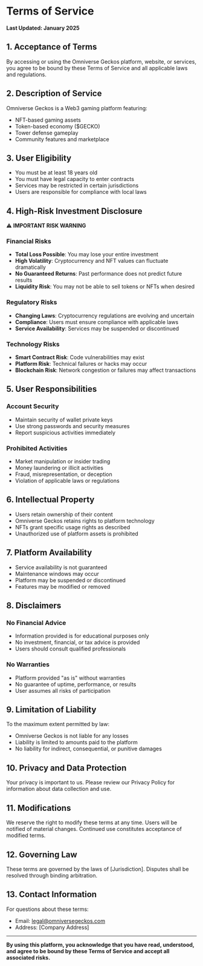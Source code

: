 # Terms of Service

**Last Updated: January 2025**

## 1. Acceptance of Terms

By accessing or using the Omniverse Geckos platform, website, or services, you agree to be bound by these Terms of Service and all applicable laws and regulations.

## 2. Description of Service

Omniverse Geckos is a Web3 gaming platform featuring:
- NFT-based gaming assets
- Token-based economy ($GECKO)
- Tower defense gameplay
- Community features and marketplace

## 3. User Eligibility

- You must be at least 18 years old
- You must have legal capacity to enter contracts
- Services may be restricted in certain jurisdictions
- Users are responsible for compliance with local laws

## 4. High-Risk Investment Disclosure

⚠️ **IMPORTANT RISK WARNING**

### Financial Risks
- **Total Loss Possible**: You may lose your entire investment
- **High Volatility**: Cryptocurrency and NFT values can fluctuate dramatically
- **No Guaranteed Returns**: Past performance does not predict future results
- **Liquidity Risk**: You may not be able to sell tokens or NFTs when desired

### Regulatory Risks
- **Changing Laws**: Cryptocurrency regulations are evolving and uncertain
- **Compliance**: Users must ensure compliance with applicable laws
- **Service Availability**: Services may be suspended or discontinued

### Technology Risks
- **Smart Contract Risk**: Code vulnerabilities may exist
- **Platform Risk**: Technical failures or hacks may occur
- **Blockchain Risk**: Network congestion or failures may affect transactions

## 5. User Responsibilities

### Account Security
- Maintain security of wallet private keys
- Use strong passwords and security measures
- Report suspicious activities immediately

### Prohibited Activities
- Market manipulation or insider trading
- Money laundering or illicit activities
- Fraud, misrepresentation, or deception
- Violation of applicable laws or regulations

## 6. Intellectual Property

- Users retain ownership of their content
- Omniverse Geckos retains rights to platform technology
- NFTs grant specific usage rights as described
- Unauthorized use of platform assets is prohibited

## 7. Platform Availability

- Service availability is not guaranteed
- Maintenance windows may occur
- Platform may be suspended or discontinued
- Features may be modified or removed

## 8. Disclaimers

### No Financial Advice
- Information provided is for educational purposes only
- No investment, financial, or tax advice is provided
- Users should consult qualified professionals

### No Warranties
- Platform provided "as is" without warranties
- No guarantee of uptime, performance, or results
- User assumes all risks of participation

## 9. Limitation of Liability

To the maximum extent permitted by law:
- Omniverse Geckos is not liable for any losses
- Liability is limited to amounts paid to the platform
- No liability for indirect, consequential, or punitive damages

## 10. Privacy and Data Protection

Your privacy is important to us. Please review our Privacy Policy for information about data collection and use.

## 11. Modifications

We reserve the right to modify these terms at any time. Users will be notified of material changes. Continued use constitutes acceptance of modified terms.

## 12. Governing Law

These terms are governed by the laws of [Jurisdiction]. Disputes shall be resolved through binding arbitration.

## 13. Contact Information

For questions about these terms:
- Email: legal@omniversegeckos.com
- Address: [Company Address]

---

**By using this platform, you acknowledge that you have read, understood, and agree to be bound by these Terms of Service and accept all associated risks.**
